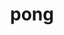 ---
category: 4-letters
denotation: null
name: pong
reference_link: https://www.etymonline.com/word/pong
root_language: null
root_name: null
title: pong
type: free
word_sums:
- respelling: pong
  sum: 'Pong + '
---